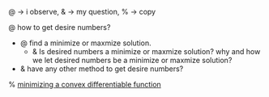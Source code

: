 
@ -> i observe, & -> my question, % -> copy

@ how to get desire numbers?

- @ find a minimize or maxmize solution.
  - & Is desired numbers a minimize or maxmize solution? why and how we let desired numbers be a minimize or maxmize solution?
- & have any other method to get desire numbers?

% [minimizing a convex differentiable function](https://scholar.google.com/citations?view_op=view_citation&hl=zh-TW&user=Mqz_yhAAAAAJ&citation_for_view=Mqz_yhAAAAAJ:Z5m8FVwuT1cC)
